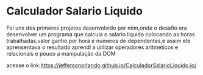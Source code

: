 # Calculador Salario Liquido

Foi uns dos primeros projetos desenvolvido por mim,onde o desafio era desenvolver um programa que calcula o salario liquido colocando as horas trabalhadas,valor ganho por hora e numeros de dependentes,e assim ele aprensentava o resultado 
aprendi a utilizar operadores aritméticos e relacionais
e pouco a manipulação da DOM


acesse o link:https://jeffersonorlando.github.io/CalculadorSalarioLiquido.io/
